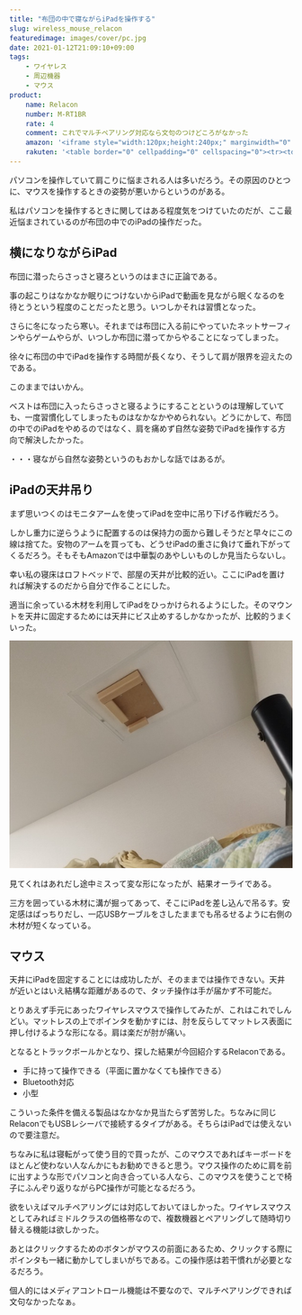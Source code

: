 ```yaml
---
title: "布団の中で寝ながらiPadを操作する"
slug: wireless_mouse_relacon
featuredimage: images/cover/pc.jpg
date: 2021-01-12T21:09:10+09:00
tags:
    - ワイヤレス
    - 周辺機器
    - マウス
product:
    name: Relacon
    number: M-RT1BR
    rate: 4
    comment: これでマルチペアリング対応なら文句のつけどころがなかった
    amazon: '<iframe style="width:120px;height:240px;" marginwidth="0" marginheight="0" scrolling="no" frameborder="0" src="//rcm-fe.amazon-adsystem.com/e/cm?lt1=_blank&bc1=000000&IS2=1&bg1=FFFFFF&fc1=000000&lc1=0000FF&t=illusionspace-22&language=ja_JP&o=9&p=8&l=as4&m=amazon&f=ifr&ref=as_ss_li_til&asins=B08GSCC8RX&linkId=e1a9c7ff0403a6a3bf8e42ea640536cf"></iframe>'
    rakuten: '<table border="0" cellpadding="0" cellspacing="0"><tr><td><div style="border:1px solid #95a5a6;border-radius:.75rem;background-color:#FFFFFF;width:504px;margin:0px;padding:5px;text-align:center;overflow:hidden;"><table><tr><td style="width:240px"><a href="https://hb.afl.rakuten.co.jp/ichiba/1e6d3cd0.9055902a.1e6d3cd1.be750e38/?pc=https%3A%2F%2Fitem.rakuten.co.jp%2Fnijiiromart%2F4549550181501%2F&link_type=picttext&ut=eyJwYWdlIjoiaXRlbSIsInR5cGUiOiJwaWN0dGV4dCIsInNpemUiOiIyNDB4MjQwIiwibmFtIjoxLCJuYW1wIjoicmlnaHQiLCJjb20iOjEsImNvbXAiOiJkb3duIiwicHJpY2UiOjEsImJvciI6MSwiY29sIjoxLCJiYnRuIjoxLCJwcm9kIjowLCJhbXAiOmZhbHNlfQ%3D%3D" target="_blank" rel="nofollow sponsored noopener" style="word-wrap:break-word;"  ><img src="https://hbb.afl.rakuten.co.jp/hgb/1e6d3cd0.9055902a.1e6d3cd1.be750e38/?me_id=1339144&item_id=10003990&pc=https%3A%2F%2Fthumbnail.image.rakuten.co.jp%2F%400_mall%2Fnijiiromart%2Fcabinet%2F05763731%2Fimgrc0076065981.jpg%3F_ex%3D240x240&s=240x240&t=picttext" border="0" style="margin:2px" alt="[商品価格に関しましては、リンクが作成された時点と現時点で情報が変更されている場合がございます。]" title="[商品価格に関しましては、リンクが作成された時点と現時点で情報が変更されている場合がございます。]"></a></td><td style="vertical-align:top;width:248px;"><p style="font-size:12px;line-height:1.4em;text-align:left;margin:0px;padding:2px 6px;word-wrap:break-word"><a href="https://hb.afl.rakuten.co.jp/ichiba/1e6d3cd0.9055902a.1e6d3cd1.be750e38/?pc=https%3A%2F%2Fitem.rakuten.co.jp%2Fnijiiromart%2F4549550181501%2F&link_type=picttext&ut=eyJwYWdlIjoiaXRlbSIsInR5cGUiOiJwaWN0dGV4dCIsInNpemUiOiIyNDB4MjQwIiwibmFtIjoxLCJuYW1wIjoicmlnaHQiLCJjb20iOjEsImNvbXAiOiJkb3duIiwicHJpY2UiOjEsImJvciI6MSwiY29sIjoxLCJiYnRuIjoxLCJwcm9kIjowLCJhbXAiOmZhbHNlfQ%3D%3D" target="_blank" rel="nofollow sponsored noopener" style="word-wrap:break-word;"  >◎エレコム トラックボールマウス ハンディタイプ Relacon メディアコントロールボタン搭載 スタンド付 静音 Bluetooth ブラック M-RT1BRXBK 4549550181501</a><br><span >価格：7430円（税込、送料無料)</span> <span style="color:#BBB">(2021/1/12時点)</span></p><div style="margin:10px;"><a href="https://hb.afl.rakuten.co.jp/ichiba/1e6d3cd0.9055902a.1e6d3cd1.be750e38/?pc=https%3A%2F%2Fitem.rakuten.co.jp%2Fnijiiromart%2F4549550181501%2F&link_type=picttext&ut=eyJwYWdlIjoiaXRlbSIsInR5cGUiOiJwaWN0dGV4dCIsInNpemUiOiIyNDB4MjQwIiwibmFtIjoxLCJuYW1wIjoicmlnaHQiLCJjb20iOjEsImNvbXAiOiJkb3duIiwicHJpY2UiOjEsImJvciI6MSwiY29sIjoxLCJiYnRuIjoxLCJwcm9kIjowLCJhbXAiOmZhbHNlfQ%3D%3D" target="_blank" rel="nofollow sponsored noopener" style="word-wrap:break-word;"  ><img src="https://static.affiliate.rakuten.co.jp/makelink/rl.svg" style="float:left;max-height:27px;width:auto;margin-top:0"></a><a href="https://hb.afl.rakuten.co.jp/ichiba/1e6d3cd0.9055902a.1e6d3cd1.be750e38/?pc=https%3A%2F%2Fitem.rakuten.co.jp%2Fnijiiromart%2F4549550181501%2F%3Fscid%3Daf_pc_bbtn&link_type=picttext&ut=eyJwYWdlIjoiaXRlbSIsInR5cGUiOiJwaWN0dGV4dCIsInNpemUiOiIyNDB4MjQwIiwibmFtIjoxLCJuYW1wIjoicmlnaHQiLCJjb20iOjEsImNvbXAiOiJkb3duIiwicHJpY2UiOjEsImJvciI6MSwiY29sIjoxLCJiYnRuIjoxLCJwcm9kIjowLCJhbXAiOmZhbHNlfQ==" target="_blank" rel="nofollow sponsored noopener" style="word-wrap:break-word;"  ><div style="float:right;width:41%;height:27px;background-color:#bf0000;color:#fff!important;font-size:12px;font-weight:500;line-height:27px;margin-left:1px;padding: 0 12px;border-radius:16px;cursor:pointer;text-align:center;">楽天で購入</div></a></div></td></tr></table></div><br><p style="color:#000000;font-size:12px;line-height:1.4em;margin:5px;word-wrap:break-word"></p></td></tr></table>'
---
```


パソコンを操作していて肩こりに悩まされる人は多いだろう。その原因のひとつに、マウスを操作するときの姿勢が悪いからというのがある。

私はパソコンを操作するときに関してはある程度気をつけていたのだが、ここ最近悩まされているのが布団の中でのiPadの操作だった。

<!--more-->

## 横になりながらiPad

布団に潜ったらさっさと寝ろというのはまさに正論である。

事の起こりはなかなか眠りにつけないからiPadで動画を見ながら眠くなるのを待とうという程度のことだったと思う。いつしかそれは習慣となった。

さらに冬になったら寒い。それまでは布団に入る前にやっていたネットサーフィンやらゲームやらが、いつしか布団に潜ってからやることになってしまった。

徐々に布団の中でiPadを操作する時間が長くなり、そうして肩が限界を迎えたのである。

このままではいかん。

ベストは布団に入ったらさっさと寝るようにすることというのは理解していても、一度習慣化してしまったものはなかなかやめられない。どうにかして、布団の中でのiPadをやめるのではなく、肩を痛めず自然な姿勢でiPadを操作する方向で解決したかった。

・・・寝ながら自然な姿勢というのもおかしな話ではあるが。

## iPadの天井吊り

まず思いつくのはモニタアームを使ってiPadを空中に吊り下げる作戦だろう。

しかし重力に逆らうように配置するのは保持力の面から難しそうだと早々にこの線は捨てた。安物のアームを買っても、どうせiPadの重さに負けて垂れ下がってくるだろう。そもそもAmazonでは中華製のあやしいものしか見当たらないし。

幸い私の寝床はロフトベッドで、部屋の天井が比較的近い。ここにiPadを置ければ解決するのだから自分で作ることにした。

適当に余っている木材を利用してiPadをひっかけられるようにした。そのマウントを天井に固定するためには天井にビス止めするしかなかったが、比較的うまくいった。

![天井の点検口に固定したiPad用マウント（自作）](ceiling_mount.jpg)

見てくれはあれだし途中ミスって変な形になったが、結果オーライである。

三方を囲っている木材に溝が掘ってあって、そこにiPadを差し込んで吊るす。安定感はばっちりだし、一応USBケーブルをさしたままでも吊るせるように右側の木材が短くなっている。

## マウス

天井にiPadを固定することには成功したが、そのままでは操作できない。天井が近いとはいえ結構な距離があるので、タッチ操作は手が届かず不可能だ。

とりあえず手元にあったワイヤレスマウスで操作してみたが、これはこれでしんどい。マットレスの上でポインタを動かすには、肘を反らしてマットレス表面に押し付けるような形になる。肩は楽だが肘が痛い。

となるとトラックボールかとなり、探した結果が今回紹介するRelaconである。

- 手に持って操作できる（平面に置かなくても操作できる）
- Bluetooth対応
- 小型

こういった条件を備える製品はなかなか見当たらず苦労した。ちなみに同じRelaconでもUSBレシーバで接続するタイプがある。そちらはiPadでは使えないので要注意だ。

ちなみに私は寝転がって使う目的で買ったが、このマウスであればキーボードをほとんど使わない人なんかにもお勧めできると思う。マウス操作のために肩を前に出すような形でパソコンと向き合っている人なら、このマウスを使うことで椅子にふんぞり返りながらPC操作が可能となるだろう。

欲をいえばマルチペアリングには対応しておいてほしかった。ワイヤレスマウスとしてみればミドルクラスの価格帯なので、複数機器とペアリングして随時切り替える機能は欲しかった。

あとはクリックするためのボタンがマウスの前面にあるため、クリックする際にポインタも一緒に動かしてしまいがちである。この操作感は若干慣れが必要となるだろう。

個人的にはメディアコントロール機能は不要なので、マルチペアリングできれば文句なかったなぁ。
